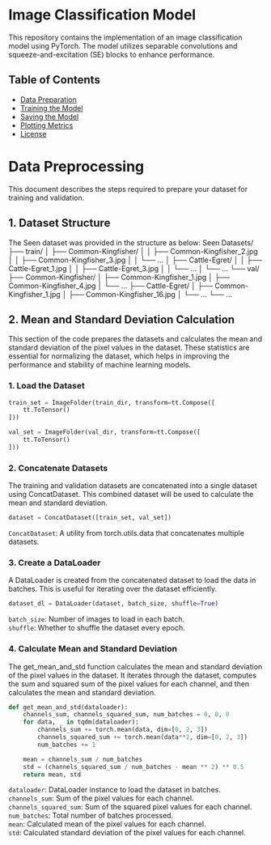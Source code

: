 # Image Classification Model

This repository contains the implementation of an image classification model using PyTorch. The model utilizes separable convolutions and squeeze-and-excitation (SE) blocks to enhance performance.

## Table of Contents

- [Data Preparation](#data-preparation)
- [Training the Model](#training-the-model)
- [Saving the Model](#saving-the-model)
- [Plotting Metrics](#plotting-metrics)
- [License](#license)


# Data Preprocessing

This document describes the steps required to prepare your dataset for training and validation.

## 1. Dataset Structure

The Seen dataset was provided in the structure as below:
Seen Datasets/
├── train/
│   ├── Common-Kingfisher/
│   │   ├── Common-Kingfisher_2.jpg
│   │   ├── Common-Kingfisher_3.jpg
│   │   └── ...
│   ├── Cattle-Egret/
│   │   ├── Cattle-Egret_1.jpg
│   │   ├── Cattle-Egret_3.jpg
│   │   └── ...
│   └── ...
└── val/
    ├── Common-Kingfisher/
    │   ├── Common-Kingfisher_1.jpg
    │   ├── Common-Kingfisher_4.jpg
    │   └── ...
    ├── Cattle-Egret/
    │   ├── Common-Kingfisher_1.jpg
    │   ├── Common-Kingfisher_16.jpg
    │   └── ...
    └── ...

## 2. Mean and Standard Deviation Calculation

This section of the code prepares the datasets and calculates the mean and standard deviation of the pixel values in the dataset. These statistics are essential for normalizing the dataset, which helps in improving the performance and stability of machine learning models.

### 1. Load the Dataset
```python
train_set = ImageFolder(train_dir, transform=tt.Compose([
    tt.ToTensor()
]))

val_set = ImageFolder(val_dir, transform=tt.Compose([
    tt.ToTensor()
]))
```
### 2. Concatenate Datasets

The training and validation datasets are concatenated into a single dataset using ConcatDataset. This combined dataset will be used to calculate the mean and standard deviation.
```python
dataset = ConcatDataset([train_set, val_set])
```
`ConcatDataset`: A utility from torch.utils.data that concatenates multiple datasets.

### 3. Create a DataLoader

A DataLoader is created from the concatenated dataset to load the data in batches. This is useful for iterating over the dataset efficiently.
```python
dataset_dl = DataLoader(dataset, batch_size, shuffle=True)
```
`batch_size`: Number of images to load in each batch.\
`shuffle`: Whether to shuffle the dataset every epoch.

### 4. Calculate Mean and Standard Deviation

The get_mean_and_std function calculates the mean and standard deviation of the pixel values in the dataset. It iterates through the dataset, computes the sum and squared sum of the pixel values for each channel, and then calculates the mean and standard deviation.

```python
def get_mean_and_std(dataloader):
    channels_sum, channels_squared_sum, num_batches = 0, 0, 0
    for data, _ in tqdm(dataloader):
        channels_sum += torch.mean(data, dim=[0, 2, 3])
        channels_squared_sum += torch.mean(data**2, dim=[0, 2, 3])
        num_batches += 1

    mean = channels_sum / num_batches
    std = (channels_squared_sum / num_batches - mean ** 2) ** 0.5
    return mean, std
```
`dataloader`: DataLoader instance to load the dataset in batches.\
`channels_sum`: Sum of the pixel values for each channel.\
`channels_squared_sum`: Sum of the squared pixel values for each channel.\
`num_batches`: Total number of batches processed.\
`mean`: Calculated mean of the pixel values for each channel.\
`std`: Calculated standard deviation of the pixel values for each channel.